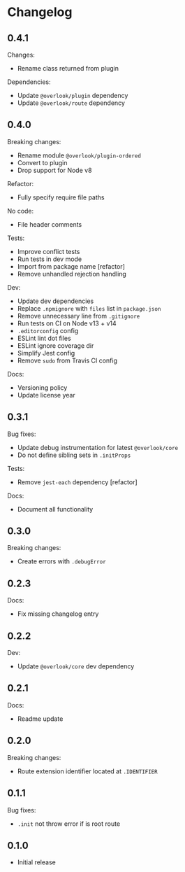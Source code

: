 # Changelog

## 0.4.1

Changes:

* Rename class returned from plugin

Dependencies:

* Update `@overlook/plugin` dependency
* Update `@overlook/route` dependency

## 0.4.0

Breaking changes:

* Rename module `@overlook/plugin-ordered`
* Convert to plugin
* Drop support for Node v8

Refactor:

* Fully specify require file paths

No code:

* File header comments

Tests:

* Improve conflict tests
* Run tests in dev mode
* Import from package name [refactor]
* Remove unhandled rejection handling

Dev:

* Update dev dependencies
* Replace `.npmignore` with `files` list in `package.json`
* Remove unnecessary line from `.gitignore`
* Run tests on CI on Node v13 + v14
* `.editorconfig` config
* ESLint lint dot files
* ESLint ignore coverage dir
* Simplify Jest config
* Remove `sudo` from Travis CI config

Docs:

* Versioning policy
* Update license year

## 0.3.1

Bug fixes:

* Update debug instrumentation for latest `@overlook/core`
* Do not define sibling sets in `.initProps`

Tests:

* Remove `jest-each` dependency [refactor]

Docs:

* Document all functionality

## 0.3.0

Breaking changes:

* Create errors with `.debugError`

## 0.2.3

Docs:

* Fix missing changelog entry

## 0.2.2

Dev:

* Update `@overlook/core` dev dependency

## 0.2.1

Docs:

* Readme update

## 0.2.0

Breaking changes:

* Route extension identifier located at `.IDENTIFIER`

## 0.1.1

Bug fixes:

* `.init` not throw error if is root route

## 0.1.0

* Initial release
